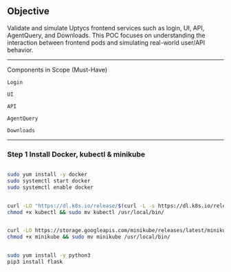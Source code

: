 ## Objective ##

Validate and simulate Uptycs frontend services such as login, UI, API, AgentQuery, and Downloads. This POC focuses on understanding the interaction between frontend pods and simulating real-world user/API behavior.

---

Components in Scope (Must-Have)

    Login

    UI

    API

    AgentQuery

    Downloads

---

### Step 1 Install Docker, kubectl & minikube ###
```bash

sudo yum install -y docker
sudo systemctl start docker
sudo systemctl enable docker


curl -LO "https://dl.k8s.io/release/$(curl -L -s https://dl.k8s.io/release/stable.txt)/bin/linux/amd64/kubectl"
chmod +x kubectl && sudo mv kubectl /usr/local/bin/


curl -LO https://storage.googleapis.com/minikube/releases/latest/minikube-linux-amd64
chmod +x minikube && sudo mv minikube /usr/local/bin/


sudo yum install -y python3
pip3 install flask
```


